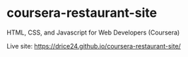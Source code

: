# coursera-restaurant-site

HTML, CSS, and Javascript for Web Developers (Coursera)

Live site: https://drice24.github.io/coursera-restaurant-site/
